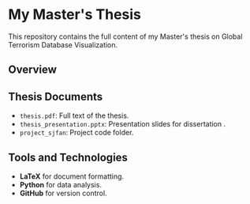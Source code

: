 # My Master's Thesis
This repository contains the full content of my Master's thesis on Global Terrorism Database Visualization.

## Overview


## Thesis Documents
- `thesis.pdf`: Full text of the thesis.
- `thesis_presentation.pptx`: Presentation slides for dissertation .
- `project_sjfan`: Project code folder.

## Tools and Technologies
- **LaTeX** for document formatting.
- **Python** for data analysis.
- **GitHub** for version control.


